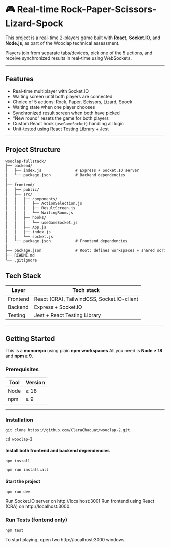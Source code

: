 # 🎮 Real-time Rock-Paper-Scissors-Lizard-Spock

This project is a real-time 2-players game built with **React**, **Socket.IO**, and **Node.js**, as part of the Wooclap technical assessment.

Players join from separate tabs/devices, pick one of the 5 actions, and receive synchronized results in real-time using WebSockets.

---

## Features

- Real-time multiplayer with Socket.IO
- Waiting screen until both players are connected
- Choice of 5 actions: Rock, Paper, Scissors, Lizard, Spock
- Waiting state when one player chooses
- Synchronized result screen when both have picked
- “New round” resets the game for both players
- Custom React hook (`useGameSocket`) handling all logic
- Unit-tested using React Testing Library + Jest

---

## Project Structure

``` txt
wooclap-fullstack/
├── backend/
│   ├── index.js               # Express + Socket.IO server
│   └── package.json           # Backend dependencies
│
├── frontend/
│   ├── public/
│   ├── src/
│   │   ├── components/
│   │   │   ├── ActionSelection.js
│   │   │   ├── ResultScreen.js
│   │   │   └── WaitingRoom.js
│   │   ├── hooks/
│   │   │   └── useGameSocket.js
│   │   ├── App.js
│   │   ├── index.js
│   │   └── socket.js
│   └── package.json           # Frontend dependencies
│
├── package.json               # Root: defines workspaces + shared scripts
├── README.md                 
└── .gitignore
```

## Tech Stack

| Layer     | Tech stack                             |
|-----------|----------------------------------------|
| Frontend  | React (CRA), TailwindCSS, Socket.IO-client |
| Backend   | Express + Socket.IO                    |
| Testing   | Jest + React Testing Library           |

---

## Getting Started

This is a **monorepo** using plain **npm workspaces**
All you need is **Node ≥ 18** and **npm ≥ 9**.

### Prerequisites

| Tool | Version |
|------|---------|
| Node | ≥ 18    |
| npm  | ≥ 9     |

---

### Installation


`git clone https://github.com/ClaraChaouat/wooclap-2.git`

`cd wooclap-2`

#### Install both frontend and backend dependencies

`npm install`

`npm run install:all`

#### Start the project

`npm run dev`

Run Socket.IO server on http://localhost:3001
Run frontend using React (CRA) on http://localhost:3000.

### Run Tests (fontend only)

`npm test`

To start playing, open two http://localhost:3000 windows.



